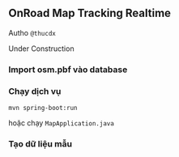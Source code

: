 OnRoad Map Tracking Realtime
------
Autho `@thucdx`

Under Construction

### Import osm.pbf vào database

### Chạy dịch vụ

```
mvn spring-boot:run
```
hoặc chạy `MapApplication.java` 

### Tạo dữ liệu mẫu


